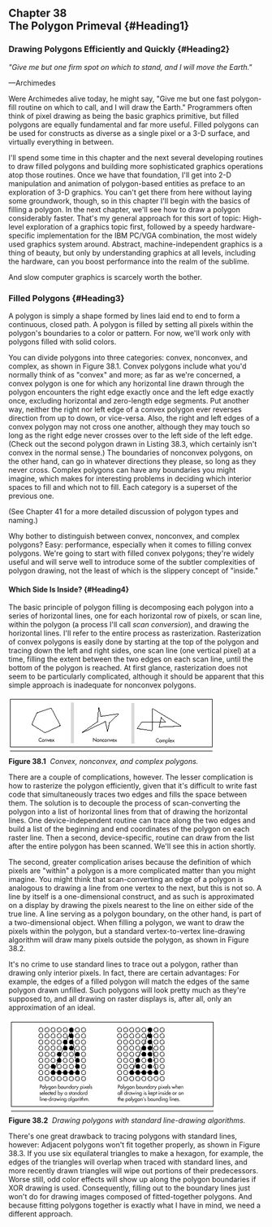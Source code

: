 Chapter 38\
 The Polygon Primeval {#Heading1}
---------------------

### Drawing Polygons Efficiently and Quickly {#Heading2}

*"Give me but one firm spot on which to stand, and I will move the
Earth."*

—Archimedes

Were Archimedes alive today, he might say, "Give me but one fast
polygon-fill routine on which to call, and I will draw the Earth."
Programmers often think of pixel drawing as being the basic graphics
primitive, but filled polygons are equally fundamental and far more
useful. Filled polygons can be used for constructs as diverse as a
single pixel or a 3-D surface, and virtually everything in between.

I'll spend some time in this chapter and the next several developing
routines to draw filled polygons and building more sophisticated
graphics operations atop those routines. Once we have that foundation,
I'll get into 2-D manipulation and animation of polygon-based entities
as preface to an exploration of 3-D graphics. You can't get there from
here without laying some groundwork, though, so in this chapter I'll
begin with the basics of filling a polygon. In the next chapter, we'll
see how to draw a polygon considerably faster. That's my general
approach for this sort of topic: High-level exploration of a graphics
topic first, followed by a speedy hardware-specific implementation for
the IBM PC/VGA combination, the most widely used graphics system around.
Abstract, machine-independent graphics is a thing of beauty, but only by
understanding graphics at all levels, including the hardware, can you
boost performance into the realm of the sublime.

And slow computer graphics is scarcely worth the bother.

### Filled Polygons {#Heading3}

A polygon is simply a shape formed by lines laid end to end to form a
continuous, closed path. A polygon is filled by setting all pixels
within the polygon's boundaries to a color or pattern. For now, we'll
work only with polygons filled with solid colors.

You can divide polygons into three categories: convex, nonconvex, and
complex, as shown in Figure 38.1. Convex polygons include what you'd
normally think of as "convex" and more; as far as we're concerned, a
convex polygon is one for which any horizontal line drawn through the
polygon encounters the right edge exactly once and the left edge exactly
once, excluding horizontal and zero-length edge segments. Put another
way, neither the right nor left edge of a convex polygon ever reverses
direction from up to down, or vice-versa. Also, the right and left edges
of a convex polygon may not cross one another, although they may touch
so long as the right edge never crosses over to the left side of the
left edge. (Check out the second polygon drawn in Listing 38.3, which
certainly isn't convex in the normal sense.) The boundaries of nonconvex
polygons, on the other hand, can go in whatever directions they please,
so long as they never cross. Complex polygons can have any boundaries
you might imagine, which makes for interesting problems in deciding
which interior spaces to fill and which not to fill. Each category is a
superset of the previous one.

(See Chapter 41 for a more detailed discussion of polygon types and
naming.)

Why bother to distinguish between convex, nonconvex, and complex
polygons? Easy: performance, especially when it comes to filling convex
polygons. We're going to start with filled convex polygons; they're
widely useful and will serve well to introduce some of the subtler
complexities of polygon drawing, not the least of which is the slippery
concept of "inside."

#### Which Side Is Inside? {#Heading4}

The basic principle of polygon filling is decomposing each polygon into
a series of horizontal lines, one for each horizontal row of pixels, or
scan line, within the polygon (a process I'll call *scan conversion*),
and drawing the horizontal lines. I'll refer to the entire process as
rasterization. Rasterization of convex polygons is easily done by
starting at the top of the polygon and tracing down the left and right
sides, one scan line (one vertical pixel) at a time, filling the extent
between the two edges on each scan line, until the bottom of the polygon
is reached. At first glance, rasterization does not seem to be
particularly complicated, although it should be apparent that this
simple approach is inadequate for nonconvex polygons.

![](images/38-01.jpg)\
 **Figure 38.1**  *Convex, nonconvex, and complex polygons.*

There are a couple of complications, however. The lesser complication is
how to rasterize the polygon efficiently, given that it's difficult to
write fast code that simultaneously traces two edges and fills the space
between them. The solution is to decouple the process of scan-converting
the polygon into a list of horizontal lines from that of drawing the
horizontal lines. One device-independent routine can trace along the two
edges and build a list of the beginning and end coordinates of the
polygon on each raster line. Then a second, device-specific, routine can
draw from the list after the entire polygon has been scanned. We'll see
this in action shortly.

The second, greater complication arises because the definition of which
pixels are "within" a polygon is a more complicated matter than you
might imagine. You might think that scan-converting an edge of a polygon
is analogous to drawing a line from one vertex to the next, but this is
not so. A line by itself is a one-dimensional construct, and as such is
approximated on a display by drawing the pixels nearest to the line on
either side of the true line. A line serving as a polygon boundary, on
the other hand, is part of a two-dimensional object. When filling a
polygon, we want to draw the pixels within the polygon, but a standard
vertex-to-vertex line-drawing algorithm will draw many pixels outside
the polygon, as shown in Figure 38.2.

It's no crime to use standard lines to trace out a polygon, rather than
drawing only interior pixels. In fact, there are certain advantages: For
example, the edges of a filled polygon will match the edges of the same
polygon drawn unfilled. Such polygons will look pretty much as they're
supposed to, and all drawing on raster displays is, after all, only an
approximation of an ideal.

![](images/38-02.jpg)\
 **Figure 38.2**  *Drawing polygons with standard line-drawing
algorithms.*

There's one great drawback to tracing polygons with standard lines,
however: Adjacent polygons won't fit together properly, as shown in
Figure 38.3. If you use six equilateral triangles to make a hexagon, for
example, the edges of the triangles will overlap when traced with
standard lines, and more recently drawn triangles will wipe out portions
of their predecessors. Worse still, odd color effects will show up along
the polygon boundaries if XOR drawing is used. Consequently, filling out
to the boundary lines just won't do for drawing images composed of
fitted-together polygons. And because fitting polygons together is
exactly what I have in mind, we need a different approach.
